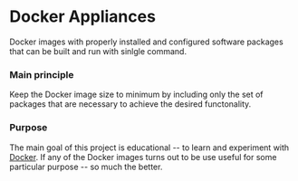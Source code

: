 Docker Appliances
=================

Docker images with properly installed and configured software packages
that can be built and run with sinlgle command.

### Main principle

Keep the Docker image size to minimum by including only the set of
packages that are necessary to achieve the desired functonality.

### Purpose

The main goal of this project is educational -- to learn and experiment
with [Docker](http://www.docker.io). If any of the Docker images turns 
out to be use useful for some particular purpose -- so much the better.
